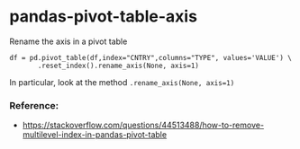 # pandas-pivot-table-axis
Rename the axis in a pivot table

```
df = pd.pivot_table(df,index="CNTRY",columns="TYPE", values='VALUE') \
       .reset_index().rename_axis(None, axis=1)
```

In particular, look at the method `.rename_axis(None, axis=1)`
 

### Reference:
* https://stackoverflow.com/questions/44513488/how-to-remove-multilevel-index-in-pandas-pivot-table
